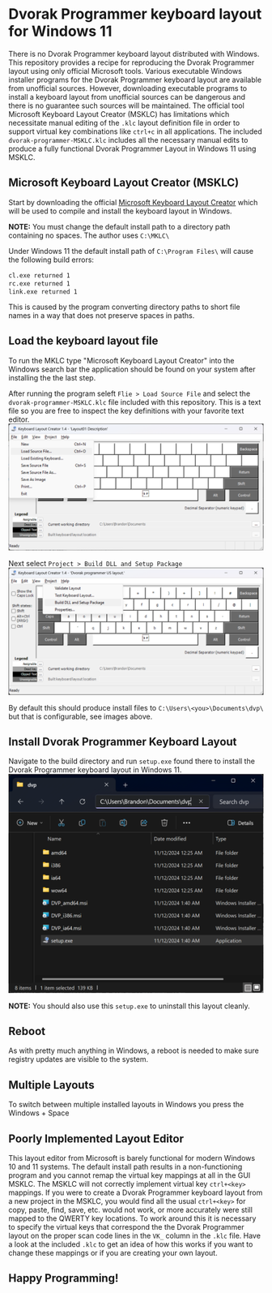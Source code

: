 # Dvorak Programmer keyboard layout for Windows 11
There is no Dvorak Programmer keyboard layout distributed with Windows. This repository provides a recipe for reproducing the Dvorak Programmer layout using only official Microsoft tools. Various executable Windows installer programs for the Dvorak Programmer keyboard layout are available from unofficial sources. However, downloading executable programs to install a keyboard layout from unofficial sources can be dangerous and there is no guarantee such sources will be maintained. The official tool Microsoft Keyboard Layout Creator (MSKLC) has limitations which necessitate manual editing of the `.klc` layout definition file in order to support virtual key combinations like `ctrl+c` in all applications. The included `dvorak-programmer-MSKLC.klc` includes all the necessary manual edits to produce a fully functional Dvorak Programmer Layout in Windows 11 using MSKLC.

## Microsoft Keyboard Layout Creator (MSKLC)
Start by downloading the official [Microsoft Keyboard Layout Creator](https://www.microsoft.com/en-us/download/details.aspx?id=102134) which will be used to compile and install the keyboard layout in Windows.

**NOTE:** You must change the default install path to a directory path containing no spaces. The author uses `C:\MKLC\`

Under Windows 11 the default install path of `C:\Program Files\` will cause the following build errors:
```
cl.exe returned 1
rc.exe returned 1
link.exe returned 1
```
This is caused by the program converting directory paths to short file names in a way that does not preserve spaces in paths.

## Load the keyboard layout file
To run the MKLC type "Microsoft Keyboard Layout Creator" into the Windows search bar the application should be found on your system after installing the the last step.

After running the program seleft `Flie > Load Source File` and select the `dvorak-programmer-MSKLC.klc` file included with this repository. This is a text file so you are free to inspect the key definitions with your favorite text editor.
![Load Keyboard Layout with MSKLC](images/msklc_selector.png)

Next select `Project > Build DLL and Setup Package`
![Build Keyboard Layout with MSKLC](images/msklc_build.png)

By default this should produce install files to `C:\Users\<you>\Documents\dvp\` but that is configurable, see images above.

## Install Dvorak Programmer Keyboard Layout

Navigate to the build directory and run `setup.exe` found there to install the Dvorak Programmer keyboard layout in Windows 11.
![Install Dvorak Programmer Keyboard Layout](images/msklc_setup.png)

**NOTE:** You should also use this `setup.exe` to uninstall this layout cleanly.

## Reboot
As with pretty much anything in Windows, a reboot is needed to make sure registry updates are visible to the system.

## Multiple Layouts
To switch between multiple installed layouts in Windows you press the Windows + Space

## Poorly Implemented Layout Editor
This layout editor from Microsoft is barely functional for modern Windows 10 and 11 systems. The default install path results in a non-functioning program and you cannot remap the virtual key mappings at all in the GUI MSKLC. The MSKLC will not correctly implement virtual key `ctrl+<key>` mappings. If you were to create a Dvorak Programmer keyboard layout from a new project in the MSKLC, you would find all the usual `ctrl+<key>` for copy, paste, find, save, etc. would not work, or more accurately were still mapped to the QWERTY key locations. To work around this it is necessary to specify the virtual keys that correspond the the Dvorak Programmer layout on the proper scan code lines in the `VK_` column in the `.klc` file. Have a look at the included `.klc` to get an idea of how this works if you want to change these mappings or if you are creating your own layout.

## Happy Programming!

